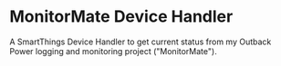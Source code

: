 # MonitorMate Device Handler
A SmartThings Device Handler to get current status from my Outback Power logging and monitoring project ("MonitorMate").
